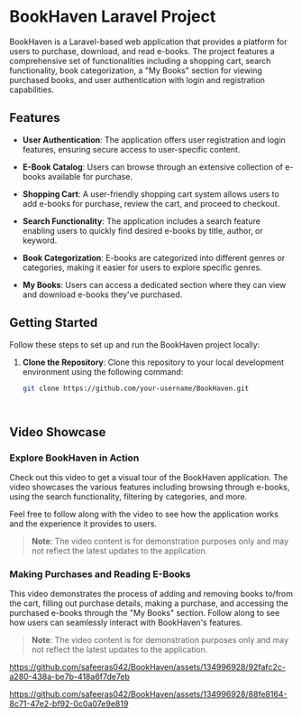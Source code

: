 # BookHaven Laravel Project

BookHaven is a Laravel-based web application that provides a platform for users to purchase, download, and read e-books. The project features a comprehensive set of functionalities including a shopping cart, search functionality, book categorization, a "My Books" section for viewing purchased books, and user authentication with login and registration capabilities.

## Features

- **User Authentication**: The application offers user registration and login features, ensuring secure access to user-specific content.

- **E-Book Catalog**: Users can browse through an extensive collection of e-books available for purchase.

- **Shopping Cart**: A user-friendly shopping cart system allows users to add e-books for purchase, review the cart, and proceed to checkout.

- **Search Functionality**: The application includes a search feature enabling users to quickly find desired e-books by title, author, or keyword.

- **Book Categorization**: E-books are categorized into different genres or categories, making it easier for users to explore specific genres.

- **My Books**: Users can access a dedicated section where they can view and download e-books they've purchased.

## Getting Started

Follow these steps to set up and run the BookHaven project locally:

1. **Clone the Repository**: Clone this repository to your local development environment using the following command:
   ```sh
   git clone https://github.com/your-username/BookHaven.git




## Video Showcase

### Explore BookHaven in Action


Check out this video to get a visual tour of the BookHaven application. The video showcases the various features including browsing through e-books, using the search functionality, filtering by categories, and more. 

Feel free to follow along with the video to see how the application works and the experience it provides to users.

> **Note**: The video content is for demonstration purposes only and may not reflect the latest updates to the application.

### Making Purchases and Reading E-Books



This video demonstrates the process of adding and removing books to/from the cart, filling out purchase details, making a purchase, and accessing the purchased e-books through the "My Books" section. Follow along to see how users can seamlessly interact with BookHaven's features.

> **Note**: The video content is for demonstration purposes only and may not reflect the latest updates to the application.


https://github.com/safeeras042/BookHaven/assets/134996928/92fafc2c-a280-438a-be7b-418a6f7de7eb





https://github.com/safeeras042/BookHaven/assets/134996928/88fe8164-8c71-47e2-bf92-0c0a07e9e819


